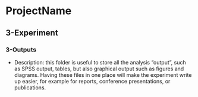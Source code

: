 # ProjectName
## 3-Experiment
### 3-Outputs
- Description: this folder is useful to store all the analysis “output”, such
               as SPSS output, tables, but also graphical output such as figures
               and diagrams. Having these files in one place will make the
               experiment write up easier, for example for reports, conference
               presentations, or publications.
